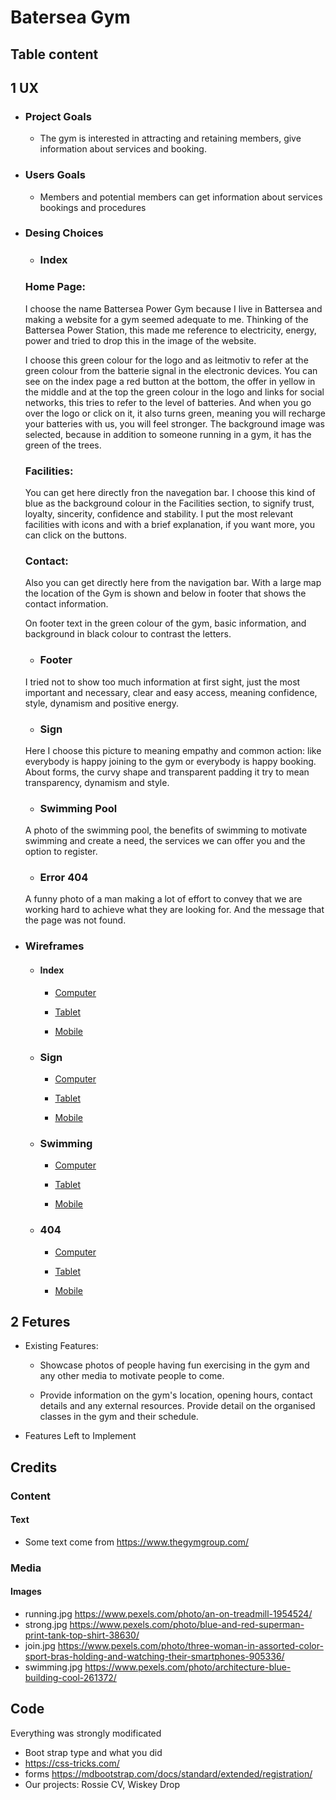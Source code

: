 # Batersea Gym
## Table content
## 1 UX
* ### Project Goals

    + The gym is interested in attracting and retaining members, give information about services and booking. 
* ### Users Goals

    + Members and potential members can get information about services bookings and procedures

* ### Desing Choices

    + ### Index

    ### Home Page:
    I choose the name Battersea Power Gym because I live in Battersea and making a website for a gym seemed adequate to me. Thinking of the Battersea Power Station, this made me reference to electricity, energy, power and tried to drop this in the image of the website.

    I choose this green colour for the logo and as leitmotiv to refer at the green colour from the batterie signal in the electronic devices. You can see on the index page a red button at the bottom, the offer in yellow in the middle and at the top the green colour in the logo and links for social networks, this tries to refer to the level of batteries. And when you go over the logo or click on it, it also turns green, meaning you will recharge your batteries with us, you will feel stronger. The background image was selected, because in addition to someone running in a gym, it has the green of the trees.

    ### Facilities:
    You can get here directly fron the navegation bar. I choose this kind of blue as the background colour in the Facilities section, to signify trust, loyalty, sincerity, confidence and stability. I put the most relevant facilities with icons and with a brief explanation, if you want more, you can click on the buttons.
    
    ### Contact:
    Also you can get directly here  from the navigation bar. With a large map the location of the Gym is shown and below in footer that shows the contact information.
    
    On footer text in the green colour of the gym, basic information, and background in black colour to contrast the letters.

    + ### Footer
    I tried not to show too much information at first sight, just the most important and necessary, clear and easy access, meaning confidence, style, dynamism and positive energy.

    + ### Sign
    Here I choose this picture to meaning empathy and common action: like everybody is happy joining to the gym or everybody is happy booking. About forms, the curvy shape and transparent padding it try to mean transparency, dynamism and style.

    + ### Swimming Pool
    A photo of the swimming pool, the benefits of swimming to motivate swimming and create a need, the services we can offer you and the option to register.

    + ### Error 404
    A funny photo of a man making a lot of effort to convey that we are working hard to achieve what they are looking for. And the message that the page was not found.

* ### Wireframes

    * #### Index

        + [Computer](assets/images/IndexBPG.png) 

        + [Tablet](assets/images/IndexIPadBPG.png)

        + [Mobile](assets/images/IndexPhoneBPG.png)

    * ### Sign
      
        + [Computer](assets/images/SignBPG.png)

        + [Tablet](assets/images/SignIpadBPG.png)

        + [Mobile](assets/images/SignPhoneBPG.png)

    * ### Swimming    

        + [Computer](assets/images/Swimming.png)

        + [Tablet](assets/images/SwimmingIpadBPG.png)

        + [Mobile](assets/images/SwimmingPhoneBPG.png)

    * ### 404

        + [Computer](assets/images/404BPG.png)

        + [Tablet](assets/images/404IPadBPG.png)

        + [Mobile](assets/images/404PhoneBPG.png)

## 2 Fetures
* Existing Features:
  + Showcase photos of people having fun exercising in the gym and any other media to motivate people to come.

  + Provide information on the gym's location, opening hours, contact details and any external resources.
 Provide detail on the organised classes in the gym and their schedule.
* Features Left to Implement

## Credits
### Content
#### Text
+   Some text come from https://www.thegymgroup.com/

### Media
#### Images
+   running.jpg https://www.pexels.com/photo/an-on-treadmill-1954524/
+   strong.jpg https://www.pexels.com/photo/blue-and-red-superman-print-tank-top-shirt-38630/
+   join.jpg https://www.pexels.com/photo/three-woman-in-assorted-color-sport-bras-holding-and-watching-their-smartphones-905336/
+   swimming.jpg https://www.pexels.com/photo/architecture-blue-building-cool-261372/

## Code
Everything was strongly modificated
+   Boot strap type and what you did
+   https://css-tricks.com/ 
+   forms https://mdbootstrap.com/docs/standard/extended/registration/
+   Our projects: Rossie CV, Wiskey Drop
